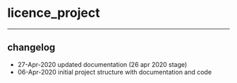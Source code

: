 # licence_project




----
## changelog
* 27-Apr-2020 updated documentation (26 apr 2020 stage)
* 06-Apr-2020 initial project structure with documentation and code